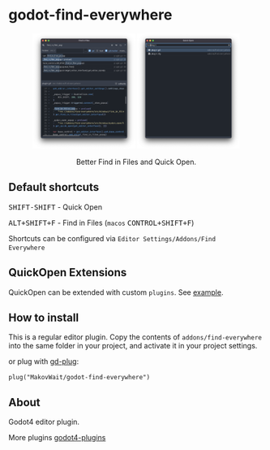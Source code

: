# godot-find-everywhere

<p align="center">
  <img src="https://github.com/MakovWait/godot-find-everywhere/blob/main/assets/find-in-files.png" width="40%"/>
  <img src="https://github.com/MakovWait/godot-find-everywhere/blob/main/assets/quick-open.png" width="40%"/>
</p>
<p align="center">Better Find in Files and Quick Open.</p>

Default shortcuts
--
<kbd>SHIFT-SHIFT</kbd> - Quick Open

<kbd>ALT+SHIFT+F</kbd> - Find in Files (<code>macos</code> <kbd>CONTROL+SHIFT+F</kbd>)

Shortcuts can be configured via <code>Editor Settings/Addons/Find Everywhere</code>

QuickOpen Extensions
-----------------
QuickOpen can be extended with custom <code>plugins</code>. See <a href="https://github.com/MakovWait/godot-find-everywhere/blob/main/quick_open_extension_example.gd">example</a>.

How to install
-----------------

This is a regular editor plugin.
Copy the contents of `addons/find-everywhere` into the same folder in your project, and activate it in your project settings.

or plug with <a href="https://github.com/imjp94/gd-plug">gd-plug</a>:
```gdscript
plug("MakovWait/godot-find-everywhere")
```

About
-----------

Godot4 editor plugin. 

More plugins <a href="https://github.com/MakovWait/godot4-plugins">godot4-plugins</a>
